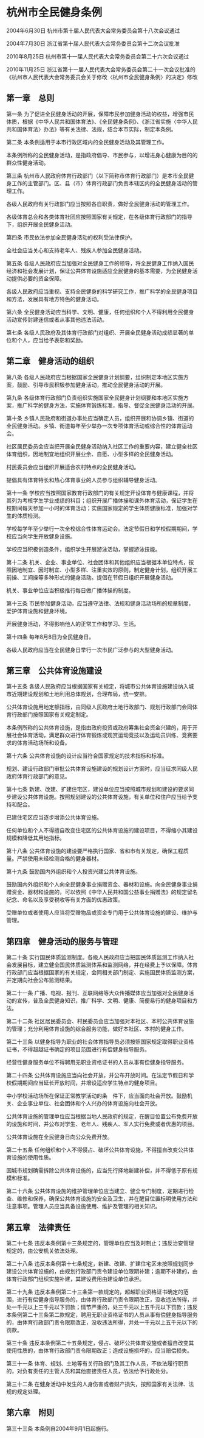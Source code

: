 # 杭州市全民健身条例

2004年6月30日 杭州市第十届人民代表大会常务委员会第十八次会议通过

2004年7月30日 浙江省第十届人民代表大会常务委员会第十二次会议批准

2010年8月25日 杭州市第十一届人民代表大会常务委员会第二十六次会议通过

2010年11月25日 浙江省第十一届人民代表大会常务委员会第二十一次会议批准的《杭州市人民代表大会常务委员会关于修改〈杭州市全民健身条例〉的决定》修改

<!-- INFO END -->

## 第一章　总则

第一条 为了促进全民健身活动的开展，保障市民参加健身活动的权益，增强市民体质，根据《中华人民共和国体育法》、《全民健身条例》、《浙江省实施〈中华人民共和国体育法〉办法》等有关法律、法规，结合本市实际，制定本条例。

第二条 本条例适用于本市行政区域内的全民健身活动及其管理工作。

本条例所称的全民健身活动，是指政府倡导、市民参与，以增进身心健康为目的的群众性健身活动。

第三条 杭州市人民政府体育行政部门（以下简称市体育行政部门）是本市全民健身工作的主管部门。区、县（市）体育行政部门负责本辖区内的全民健身活动的管理工作。

各级人民政府有关行政部门应当按照各自职责，做好全民健身活动的管理工作。

各级体育总会和各类体育社团应按照国家有关规定，在各级体育行政部门的指导下，组织开展全民健身活动。

第四条 市民依法参加全民健身活动的权利受法律保护。

全社会应当关心和支持老年人、残疾人参加全民健身活动。

第五条 各级人民政府应当加强对全民健身工作的领导，将全民健身工作纳入国民经济和社会发展计划，保证公共体育设施适应全民健身的基本需要，为全民健身活动提供必要的资金保障。

各级人民政府应当重视、支持全民健身的科学研究工作，推广科学的全民健身项目和方法，发展具有地方特色的健身活动。

第六条 全民健身活动应当科学、文明、健康，任何组织和个人不得利用全民健身活动宣传封建迷信或者从事其他违法活动。

第七条 各级人民政府及其体育行政部门对组织、开展全民健身活动成绩显著的单位和个人，应当给予表彰和奖励。

## 第二章　健身活动的组织

第八条 各级人民政府应当根据国家全民健身计划纲要，组织制定本地区实施方案，鼓励、引导市民积极参加健身活动，推动全民健身活动的开展。

第九条 各级体育行政部门负责组织实施国家全民健身计划纲要和本地区实施方案，推广科学的健身方法，实施体育锻炼标准，指导、督促全民健身活动的开展。

第十条 乡镇人民政府和街道办事处应当确定人员，组织开展和协调乡镇、街道的全民健身活动。乡镇、街道每年至少举办一次专项体育活动或综合性的体育运动会。

社区居民委员会应当把开展全民健身活动纳入社区工作的重要内容，建立健全社区体育组织，因地制宜地组织开展业余、自愿、小型多样的全民健身活动。

村民委员会应当组织开展适合农村特点的全民健身活动。

提倡具有体育特长和热心体育事业的人员参与组织辅导健身活动。

第十一条 学校应当按照国家教育行政部门的有关规定开设体育与健康课程，并将其列为考核学生学业成绩的科目；组织开展广播体操和课外体育活动，保证学生在校期间每天参加一小时的体育活动；实施国家规定的学生体质健康标准，加强对学生的体质检测。

学校每学年至少举行一次全校综合性体育运动会。法定节假日和学校假期期间，学校应当向学生开放健身设施。

学校应当积极创造条件，组织学生开展游泳活动，掌握游泳技能。

第十二条 机关、企业、事业单位、社会团体和其他组织应当根据本单位特点，按照因地制宜、因时制宜、小型多样、注重实效的原则，制定健身计划，组织开展工前操、工间操等多种形式的健身活动。提倡在节假日组织开展健身活动。

机关、事业单位应当积极推行每日做广播体操的制度。

第十三条 市民参加健身活动，应当遵守法律、法规和健身活动场所的规章制度，爱护体育设施和健身环境。

开展健身活动，不得影响他人的正常工作和学习、生活。

第十四条 每年8月8日为全民健身日。

各级人民政府应当在全民健身日举行一次市民广泛参与的大型健身活动。

## 第三章　公共体育设施建设

第十五条 各级人民政府应当根据国家有关规定，将城市公共体育设施建设纳入城市近期建设规划和土地利用总体规划，合理布局，统一安排。

公共体育设施用地定额指标，由同级人民政府土地行政部门、规划行政部门会同体育行政部门按照国家有关规定制定。

本条例所称的公共体育设施，是指由政府投资或政府筹集社会资金兴建的，用于开展社会体育活动，满足群众进行体育锻炼或观赏运动竞技以及运动员训练、竞赛要求的体育活动场所和设备。

第十六条 公共体育设施的设计应当符合国家规定的技术指标和标准。

规划、建设行政部门审批公共体育设施建设的规划设计方案时，应当征求同级人民政府体育行政部门的意见。

第十七条 新建、改建、扩建住宅区，建设单位应当按照城市规划和建设的要求同步建设公共体育设施。按照规划建设的公共体育设施，有关单位和住户应当给予支持和配合。

已建住宅区应当逐步增添公共体育设施。

任何单位和个人不得擅自改变住宅区的公共体育设施的建设项目，不得缩小其建设规模和降低其用地指标。

第十八条 公共体育设施的建设要严格执行国家、省和市有关规定，确保工程质量。严禁使用未经检测合格的健身器材。

第十九条 鼓励国内外组织和个人投资兴建公共体育设施。

鼓励国内外组织和个人向全民健身事业捐赠资金、器材和设施。向全民健身事业捐赠资金、器材和设施的，可以依照《中华人民共和国公益事业捐赠法》的规定留名纪念、命名以及享受税收等有关方面的优惠政策。

受赠单位或者使用人应当将受赠物品或资金专门用于公共体育设施的建设、维护与管理。

## 第四章　健身活动的服务与管理

第二十条 实行国民体质监测制度。各级人民政府应当把国民体质监测工作纳入社会发展目标，建立健全国民体质监测体系和监测网络，并在经费上予以保障。体育行政部门应当根据国家的有关规定，会同相关部门制定、实施国民体质监测方案，并定期向社会公布监测结果。

第二十一条 广播、电视、报刊、互联网络等大众传播媒体应当加强对全民健身活动的宣传，普及全民健身知识，推广科学、文明、健康、简便易行的健身项目和方法。

第二十二条 社区居民委员会、村民委员会应当加强对本社区、本村公共体育设施的管理；充分利用体育设施的综合服务功能，做好本社区、本村的健身工作。

第二十三条 以健身指导为职业的社会体育指导员必须按照国家规定取得职业资格证书，不得超越证书确定的项目范围进行有偿健身指导服务。

经营性健身服务单位不得聘用无职业资格证书的人员从事有偿健身指导服务。

第二十四条 公共体育设施应当向社会开放，并公布开放时间。在法定节假日和学校假期期间应当延长开放时间，并增设适应学生特点的健身项目。

中小学校活动场所在保证正常教学活动的条　件下，应当面向社会开放。鼓励机关、企业事业单位、社会团体和个人兴办的体育设施向社会开放。

公共体育设施的管理单位应当根据当地人民政府的规定，在醒目位置公布免费开放的设施和时间，并公布对学生、老年人、残疾人、军人实行免费或者优惠的项目。

公共体育设施在全民健身日向公众免费开放。

第二十五条 任何组织和个人不得侵占、破坏公共体育设施，不得擅自改变公共体育设施的使用性质。

因城市规划确需拆除公共体育设施的，应当先行择地新建补偿，并不得低于原有规模和标准。

第二十六条 公共体育设施的维护管理单位应当建立、健全专门制度，定期进行检查、维修和保养，确保公共体育设施的安全及卫生，并在醒目位置标明使用方法和注意事项。管理人员应当具备设施使用、维护及管理的相关知识。

## 第五章　法律责任

第二十七条 违反本条例第十三条规定的，管理单位应当及时制止；违反治安管理规定的，由公安机关依法处理。

第二十八条 违反本条例第十七条规定，新建、改建、扩建住宅区未按照规划同步建设公共体育设施的，由规划行政部门责令建设单位限期补建；逾期不补建的，由体育行政部门组织实施补建，其建设费用由建设单位承担。

第二十九条 违反本条例第二十三条第一款规定的，超越职业资格证书确定的范围，进行有偿健身指导服务的，由体育行政部门责令限期改正，没收违法所得，并处一千元以上三千元以下罚款；情节严重的，处三千元以上五千元以下罚款；违反本条例第二十三条第二款规定，聘用无职业资格证书的人员从事有偿健身指导服务的，由体育行政部门责令限期改正，没收违法所得，并处一千元以上五千元以下的罚款。

第三十条 违反本条例第二十五条规定，侵占、破坏公共体育设施或者擅自改变其使用性质的，由体育行政部门责令限期改正；造成设施损坏的，应当赔偿损失。

第三十一条 体育、规划、土地等有关行政部门及其工作人员，不依法履行职责的，对负有责任的主管人员和其他直接责任人员，依法给予行政处分。

第三十二条 在健身活动中发生的人身伤害或者财产损失，按照国家有关法律、法规的规定处理。

## 第六章　附则

第三十三条 本条例自2004年9月1日起施行。